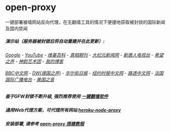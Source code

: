 # open-proxy
一键部署被墙网站反向代理，在无翻墙工具的情况下便捷地获取被封锁的国际新闻及国内禁闻

#####  演示站（服务器被封锁后将自动重建并在此更新）:
######  [Google](http://104.207.148.46:8888/search?q=425事件) - [YouTube](https://nogfw.the-youtube.win) - [维基百科](http://104.207.148.46:8100/wiki/喬高-麥塔斯調查報告) - [真相期刊](http://104.207.148.46:8300/display.aspx?category_id=3&zhuanti_id=2) - [大纪元新闻网](http://104.207.148.46:10080) - [新唐人电视台](http://104.207.148.46:8000) - [希望之声](http://104.207.148.46:8200) - [神韵艺术团](http://104.207.148.46:8000/xtr/gb/prog673.html) - [我的博客](http://104.207.148.46:10000/)<br/> <br/> [BBC中文网](http://104.207.148.46:9100/zhongwen) - [DW(德国之声)](http://104.207.148.46:9200/zh/在线报导/s-9058?&zhongwen=simp) - [华尔街日报](http://104.207.148.46:9300) - [纽约时报中文网](http://104.207.148.46:9400) - [路透中文网](http://104.207.148.46:9500/) - [法国国际广播电台](http://104.207.148.46:9600/) - [美国之音](http://104.207.148.46:9700/) 

##### 鉴于GFW封锁不断升级, 强烈推荐使用 [一键翻墙软件](https://github.com/gfw-breaker/nogfw/blob/master/README.md) 

##### 通用Web代理方案，可代理所有网站 [heroku-node-proxy](https://github.com/gfw-breaker/heroku-node-proxy#--end--) 

##### 安装部署, 请参考 [open-proxy 搭建教程](https://github.com/gfw-breaker/open-proxy/wiki#open-proxy-%E6%90%AD%E5%BB%BA%E6%95%99%E7%A8%8B)


